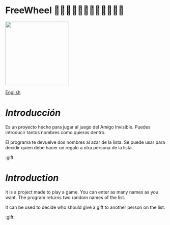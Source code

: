# FreeWheel :tada::tada::tada::tada::confetti_ball::confetti_ball::confetti_ball::confetti_ball::gift::gift::gift::gift:

<img src="https://github.com/ecremades/FreeWheel/blob/main/img/amigoInvisible.jpg" height="200px" />

<a href="https://github.com/ecremades/FreeWheel#english">English</a>

*<h1>Introducción</h1>*
<p>Es un proyecto hecho para jugar al juego del Amigo Invisible. Puedes introducir tantos nombres como quieras dentro. </p>
<p>El programa te devuelve dos nombres al azar de la lista. Se puede usar para decidir quien debe hacer un regalo a otra persona de la lista. </p>:gift:

*<h1 id="english">Introduction</h1>*
<p>It is a project made to play a game. You can enter as many names as you want. The program returns two random names of the list.</p>
<p>It can be used to decide who should give a gift to another person on the list.</p>:gift:
